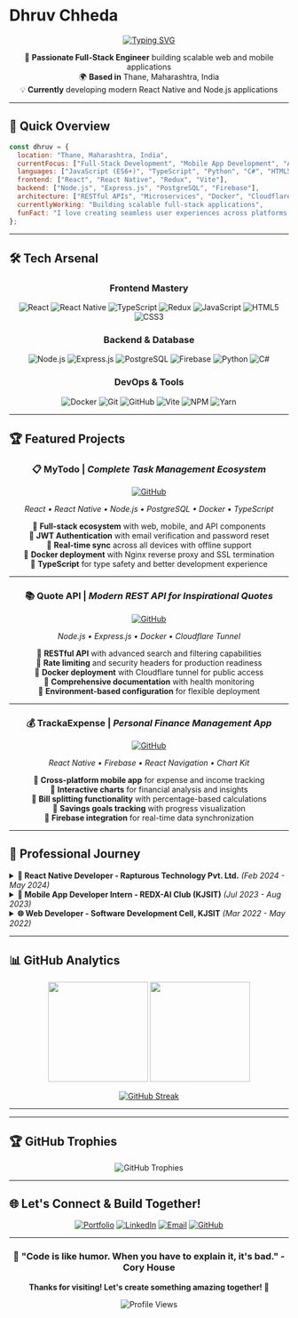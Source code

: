 # Dhruv Chheda

<div align="center">
  
[![Typing SVG](https://readme-typing-svg.demolab.com?font=Fira+Code&size=22&pause=1000&color=00D4FF&center=true&vCenter=true&width=600&lines=Full-Stack+Engineer+%7C+React;Mobile+App+Developer+%7C+React+Native;Backend+Developer+%7C+Node.js;Always+Learning+%7C+Always+Building)](https://git.io/typing-svg)

</div>

<div align="center">
  
🚀 **Passionate Full-Stack Engineer** building scalable web and mobile applications  
🌍 **Based in** Thane, Maharashtra, India  
💡 **Currently** developing modern React Native and Node.js applications

</div>

---

## 🎯 **Quick Overview**

```javascript
const dhruv = {
  location: "Thane, Maharashtra, India",
  currentFocus: ["Full-Stack Development", "Mobile App Development", "API Development"],
  languages: ["JavaScript (ES6+)", "TypeScript", "Python", "C#", "HTML5", "CSS3"],
  frontend: ["React", "React Native", "Redux", "Vite"],
  backend: ["Node.js", "Express.js", "PostgreSQL", "Firebase"],
  architecture: ["RESTful APIs", "Microservices", "Docker", "Cloudflare"],
  currentlyWorking: "Building scalable full-stack applications",
  funFact: "I love creating seamless user experiences across platforms!"
};
```

---

## 🛠️ **Tech Arsenal**

<div align="center">

### **Frontend Mastery**
![React](https://img.shields.io/badge/React-20232A?style=for-the-badge&logo=react&logoColor=61DAFB)
![React Native](https://img.shields.io/badge/React_Native-20232A?style=for-the-badge&logo=react&logoColor=61DAFB)
![TypeScript](https://img.shields.io/badge/TypeScript-3178C6?style=for-the-badge&logo=typescript&logoColor=white)
![Redux](https://img.shields.io/badge/Redux-593D88?style=for-the-badge&logo=redux&logoColor=white)
![JavaScript](https://img.shields.io/badge/JavaScript-323330?style=for-the-badge&logo=javascript&logoColor=F7DF1E)
![HTML5](https://img.shields.io/badge/HTML5-E34F26?style=for-the-badge&logo=html5&logoColor=white)
![CSS3](https://img.shields.io/badge/CSS3-1572B6?style=for-the-badge&logo=css3&logoColor=white)

### **Backend & Database**
![Node.js](https://img.shields.io/badge/Node.js-339933?style=for-the-badge&logo=nodedotjs&logoColor=white)
![Express.js](https://img.shields.io/badge/Express.js-000000?style=for-the-badge&logo=express&logoColor=white)
![PostgreSQL](https://img.shields.io/badge/PostgreSQL-316192?style=for-the-badge&logo=postgresql&logoColor=white)
![Firebase](https://img.shields.io/badge/Firebase-039BE5?style=for-the-badge&logo=Firebase&logoColor=white)
![Python](https://img.shields.io/badge/Python-3776AB?style=for-the-badge&logo=python&logoColor=white)
![C#](https://img.shields.io/badge/C%23-239120?style=for-the-badge&logo=c-sharp&logoColor=white)

### **DevOps & Tools**
![Docker](https://img.shields.io/badge/Docker-2496ED?style=for-the-badge&logo=docker&logoColor=white)
![Git](https://img.shields.io/badge/Git-F05032?style=for-the-badge&logo=git&logoColor=white)
![GitHub](https://img.shields.io/badge/GitHub-100000?style=for-the-badge&logo=github&logoColor=white)
![Vite](https://img.shields.io/badge/Vite-646CFF?style=for-the-badge&logo=vite&logoColor=white)
![NPM](https://img.shields.io/badge/NPM-CB3837?style=for-the-badge&logo=npm&logoColor=white)
![Yarn](https://img.shields.io/badge/Yarn-2C8EBB?style=for-the-badge&logo=yarn&logoColor=white)

</div>

---

## 🏆 **Featured Projects**

<div align="center">
  
### 📋 **MyTodo** | *Complete Task Management Ecosystem*
[![GitHub](https://img.shields.io/badge/GitHub-100000?style=for-the-badge&logo=github&logoColor=white)](https://github.com/chhedadhruv/myTodo)

*React • React Native • Node.js • PostgreSQL • Docker • TypeScript*

🔹 **Full-stack ecosystem** with web, mobile, and API components  
🔹 **JWT Authentication** with email verification and password reset  
🔹 **Real-time sync** across all devices with offline support  
🔹 **Docker deployment** with Nginx reverse proxy and SSL termination  
🔹 **TypeScript** for type safety and better development experience

---

### 📚 **Quote API** | *Modern REST API for Inspirational Quotes*
[![GitHub](https://img.shields.io/badge/GitHub-100000?style=for-the-badge&logo=github&logoColor=white)](https://github.com/chhedadhruv/quote-api)

*Node.js • Express.js • Docker • Cloudflare Tunnel*

🔹 **RESTful API** with advanced search and filtering capabilities  
🔹 **Rate limiting** and security headers for production readiness  
🔹 **Docker deployment** with Cloudflare tunnel for public access  
🔹 **Comprehensive documentation** with health monitoring  
🔹 **Environment-based configuration** for flexible deployment

---

### 💰 **TrackaExpense** | *Personal Finance Management App*
[![GitHub](https://img.shields.io/badge/GitHub-100000?style=for-the-badge&logo=github&logoColor=white)](https://github.com/chhedadhruv/TrackaExpense)

*React Native • Firebase • React Navigation • Chart Kit*

🔹 **Cross-platform mobile app** for expense and income tracking  
🔹 **Interactive charts** for financial analysis and insights  
🔹 **Bill splitting functionality** with percentage-based calculations  
🔹 **Savings goals tracking** with progress visualization  
🔹 **Firebase integration** for real-time data synchronization

</div>

---

## 💼 **Professional Journey**

<details>
<summary><b>🚀 React Native Developer - Rapturous Technology Pvt. Ltd.</b> <i>(Feb 2024 - May 2024)</i></summary>

- 📱 **Developed and deployed** cross-platform mobile applications for Android and iOS using React Native
- 🔧 **Integrated RESTful APIs** and managed complex application state using Redux for smooth user experience
- 🤝 **Collaborated with design and backend teams** to implement scalable, maintainable UI components

</details>

<details>
<summary><b>📱 Mobile App Developer Intern - REDX-AI Club (KJSIT)</b> <i>(Jul 2023 - Aug 2023)</i></summary>

- 🌐 **Built a multilingual (3-language)** Android and iOS application using React Native, leveraging i18n for localization
- 🔐 **Integrated Firebase Authentication** (email, password, phone) and Firestore for real-time database functionality
- 🎯 **Applied design principles** and testing best practices to ensure high reliability and usability

</details>

<details>
<summary><b>🌐 Web Developer - Software Development Cell, KJSIT</b> <i>(Mar 2022 - May 2022)</i></summary>

- 🏗️ **Designed and developed** a full-stack web application using ASP.NET for managing university examination workflows
- 🗄️ **Integrated MS SQL Server** for secure, structured database operations including student records and exam data
- 📊 **Gained experience** in RESTful services and SQL database querying

</details>

---

## 📊 **GitHub Analytics**

<div align="center">
  
<img height="180em" src="https://github-readme-stats.vercel.app/api?username=chhedadhruv&show_icons=true&theme=tokyonight&include_all_commits=true&count_private=true"/>
<img height="180em" src="https://github-readme-stats.vercel.app/api/top-langs/?username=chhedadhruv&layout=compact&langs_count=8&theme=tokyonight"/>

</div>

<div align="center">
  
[![GitHub Streak](https://streak-stats.demolab.com?user=chhedadhruv&theme=tokyonight&border_radius=10)](https://git.io/streak-stats)

</div>

---

---

## 🏆 GitHub Trophies

<div align="center">
  <img src="https://github-profile-trophy.vercel.app/?username=chhedadhruv&theme=discord&no-frame=true&no-bg=false&margin-w=4" alt="GitHub Trophies" />
</div>

---

## 🌐 **Let's Connect & Build Together!**

<div align="center">
  
[![Portfolio](https://img.shields.io/badge/Portfolio-FF5722?style=for-the-badge&logo=google-chrome&logoColor=white)](https://www.dhruvchheda.com/)
[![LinkedIn](https://img.shields.io/badge/LinkedIn-0077B5?style=for-the-badge&logo=linkedin&logoColor=white)](https://www.linkedin.com/in/dhruv-chheda/)
[![Email](https://img.shields.io/badge/Email-D14836?style=for-the-badge&logo=gmail&logoColor=white)](mailto:me@dhruvchheda.com)
[![GitHub](https://img.shields.io/badge/GitHub-100000?style=for-the-badge&logo=github&logoColor=white)](https://github.com/chhedadhruv)

</div>

---

<div align="center">
  
### 💭 **"Code is like humor. When you have to explain it, it's bad."** - Cory House

**Thanks for visiting! Let's create something amazing together! 🚀**

![Profile Views](https://komarev.com/ghpvc/?username=chhedadhruv&color=blueviolet&style=flat-square&label=Profile+Views)

</div>
